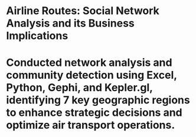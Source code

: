 # Airline Routes: Social Network Analysis and its Business Implications
# Conducted network analysis and community detection using Excel, Python, Gephi, and Kepler.gl, identifying 7 key geographic regions to enhance strategic decisions and optimize air transport operations.
